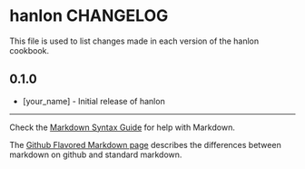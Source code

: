 # hanlon CHANGELOG

This file is used to list changes made in each version of the hanlon cookbook.

## 0.1.0
- [your_name] - Initial release of hanlon

- - -
Check the [Markdown Syntax Guide](http://daringfireball.net/projects/markdown/syntax) for help with Markdown.

The [Github Flavored Markdown page](http://github.github.com/github-flavored-markdown/) describes the differences between markdown on github and standard markdown.
